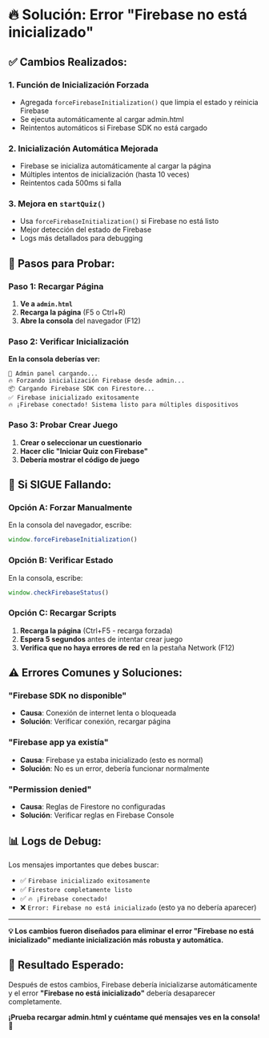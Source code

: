 # 🔥 Solución: Error "Firebase no está inicializado"

## ✅ **Cambios Realizados:**

### 1. **Función de Inicialización Forzada**
- Agregada `forceFirebaseInitialization()` que limpia el estado y reinicia Firebase
- Se ejecuta automáticamente al cargar admin.html
- Reintentos automáticos si Firebase SDK no está cargado

### 2. **Inicialización Automática Mejorada**
- Firebase se inicializa automáticamente al cargar la página
- Múltiples intentos de inicialización (hasta 10 veces)
- Reintentos cada 500ms si falla

### 3. **Mejora en `startQuiz()`**
- Usa `forceFirebaseInitialization()` si Firebase no está listo
- Mejor detección del estado de Firebase
- Logs más detallados para debugging

## 🚀 **Pasos para Probar:**

### **Paso 1: Recargar Página**
1. **Ve a `admin.html`**  
2. **Recarga la página** (F5 o Ctrl+R)
3. **Abre la consola** del navegador (F12)

### **Paso 2: Verificar Inicialización**
**En la consola deberías ver:**
```
🚀 Admin panel cargando...
🔥 Forzando inicialización Firebase desde admin...
📦 Cargando Firebase SDK con Firestore...
✅ Firebase inicializado exitosamente
🔥 ¡Firebase conectado! Sistema listo para múltiples dispositivos
```

### **Paso 3: Probar Crear Juego**
1. **Crear o seleccionar un cuestionario**
2. **Hacer clic "Iniciar Quiz con Firebase"**
3. **Debería mostrar el código de juego**

## 🔧 **Si SIGUE Fallando:**

### **Opción A: Forzar Manualmente**
En la consola del navegador, escribe:
```javascript
window.forceFirebaseInitialization()
```

### **Opción B: Verificar Estado**
En la consola, escribe:
```javascript
window.checkFirebaseStatus()
```

### **Opción C: Recargar Scripts**
1. **Recarga la página** (Ctrl+F5 - recarga forzada)
2. **Espera 5 segundos** antes de intentar crear juego
3. **Verifica que no haya errores de red** en la pestaña Network (F12)

## ⚠️ **Errores Comunes y Soluciones:**

### **"Firebase SDK no disponible"**
- **Causa**: Conexión de internet lenta o bloqueada
- **Solución**: Verificar conexión, recargar página

### **"Firebase app ya existía"**  
- **Causa**: Firebase ya estaba inicializado (esto es normal)
- **Solución**: No es un error, debería funcionar normalmente

### **"Permission denied"**
- **Causa**: Reglas de Firestore no configuradas
- **Solución**: Verificar reglas en Firebase Console

## 📊 **Logs de Debug:**

Los mensajes importantes que debes buscar:
- ✅ `Firebase inicializado exitosamente`
- ✅ `Firestore completamente listo` 
- ✅ `🔥 ¡Firebase conectado!`
- ❌ `Error: Firebase no está inicializado` (esto ya no debería aparecer)

---

**💡 Los cambios fueron diseñados para eliminar el error "Firebase no está inicializado" mediante inicialización más robusta y automática.**

## 🎯 **Resultado Esperado:**

Después de estos cambios, Firebase debería inicializarse automáticamente y el error **"Firebase no está inicializado"** debería desaparecer completamente.

**¡Prueba recargar admin.html y cuéntame qué mensajes ves en la consola!** 🚀